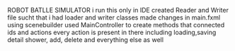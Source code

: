 ROBOT BATLLE SIMULATOR
i run this only in IDE
created Reader and Writer file sucht that i had
loader and writer classes
made changes in main.fxml using scenebuilder
used MainController to create methods that connected
ids and actions
every action is present in there including loading,saving
detail shower, add, delete and everything else as well